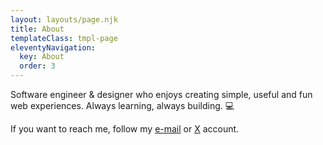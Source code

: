 ```yaml
---
layout: layouts/page.njk
title: About
templateClass: tmpl-page
eleventyNavigation:
  key: About
  order: 3
---
```


Software engineer & designer who enjoys creating simple, useful and fun web experiences. Always learning, always building. 💻

If you want to reach me, follow my <a href="mailto:meteyilma@proton.me">e-mail</a> or <a target="_blank" href="https://x.com/metedev0">X</a> account.
